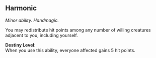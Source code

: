 ## Harmonic

_Minor ability. Handmagic._

You may redistribute hit points among any number of willing creatures adjacent to you, including yourself.

**Destiny Level:**  
When you use this ability, everyone affected gains 5 hit points.
